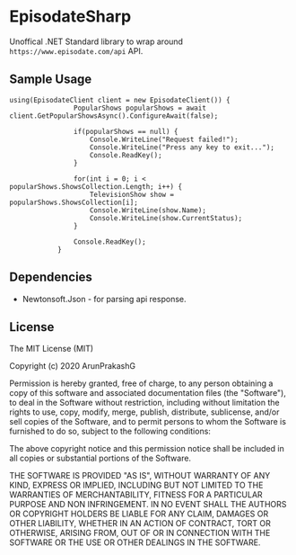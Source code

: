# EpisodateSharp
 
Unoffical .NET Standard library to wrap around `https://www.episodate.com/api` API.

## Sample Usage

```
using(EpisodateClient client = new EpisodateClient()) {
				PopularShows popularShows = await client.GetPopularShowsAsync().ConfigureAwait(false);

				if(popularShows == null) {
					Console.WriteLine("Request failed!");
					Console.WriteLine("Press any key to exit...");
					Console.ReadKey();
				}

				for(int i = 0; i < popularShows.ShowsCollection.Length; i++) {
					TelevisionShow show = popularShows.ShowsCollection[i];
					Console.WriteLine(show.Name);
					Console.WriteLine(show.CurrentStatus);
				}

				Console.ReadKey();
			}
```

## Dependencies
* Newtonsoft.Json - for parsing api response.

## License
The MIT License (MIT)

Copyright (c) 2020 ArunPrakashG

Permission is hereby granted, free of charge, to any person obtaining a copy of this software and associated documentation files (the "Software"), to deal in the Software without restriction, including without limitation the rights to use, copy, modify, merge, publish, distribute, sublicense, and/or sell copies of the Software, and to permit persons to whom the Software is furnished to do so, subject to the following conditions:

The above copyright notice and this permission notice shall be included in all copies or substantial portions of the Software.

THE SOFTWARE IS PROVIDED "AS IS", WITHOUT WARRANTY OF ANY KIND, EXPRESS OR IMPLIED, INCLUDING BUT NOT LIMITED TO THE WARRANTIES OF MERCHANTABILITY, FITNESS FOR A PARTICULAR PURPOSE AND NON INFRINGEMENT. IN NO EVENT SHALL THE AUTHORS OR COPYRIGHT HOLDERS BE LIABLE FOR ANY CLAIM, DAMAGES OR OTHER LIABILITY, WHETHER IN AN ACTION OF CONTRACT, TORT OR OTHERWISE, ARISING FROM, OUT OF OR IN CONNECTION WITH THE SOFTWARE OR THE USE OR OTHER DEALINGS IN THE SOFTWARE.
